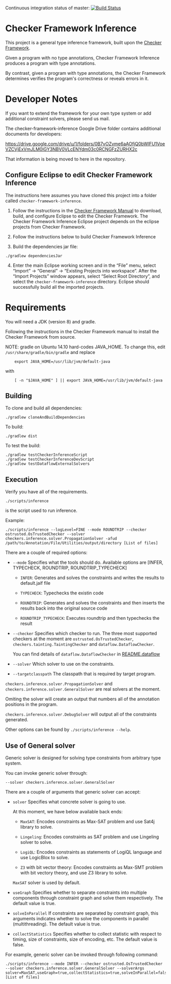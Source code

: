 Continuous integration status of master:
[![Build Status](https://travis-ci.org/opprop/checker-framework-inference.png?branch=master)](https://travis-ci.org/opprop/checker-framework-inference)


Checker Framework Inference
===========================

This project is a general type inference framework,
built upon the [Checker Framework](https://checkerframework.org/).

Given a program with no type annotations, Checker Framework Inference produces a program with type annotations.

By contrast, given a program with type annotations, the Checker Framework determines verifies the program's correctness or reveals errors in it.


Developer Notes
===============

If you want to extend the framework for your own type system or add
additional constraint solvers, please send us mail.

The checker-framework-inference Google Drive folder contains
additional documents for developers:

https://drive.google.com/drive/u/1/folders/0B7vOZvme6aAOfjQ0bWlFU1VoeVZCVjExVmJLM0lGY3NBV0VLcENYdm03c0RCNGFzZURHX2c

That information is being moved to here in the repository.


Configure Eclipse to edit Checker Framework Inference
------------

The instructions here assumes you have cloned this project into a folder called `checker-framework-inference`.

1) Follow the instructions in the [Checker Framework Manual](https://checkerframework.org/manual/#building-eclipse)
to download, build, and configure Eclipse to edit the Checker Framework. The Checker Framework Inference Eclipse
project depends on the eclipse projects from Checker Framework.

2) Follow the instructions below to build Checker Framework Inference

3) Build the dependencies jar file:

````
./gradlew dependenciesJar
````

4) Enter the main Eclipse working screen and in the “File” menu, select “Import” -> “General” -> “Existing Projects into workspace”.
After the “Import Projects” window appears, select “Select Root Directory”, and select the `checker-framework-inference` directory.
Eclipse should successfully build all the imported projects.

Requirements
===============

You will need a JDK (version 8) and gradle.

Following the instructions in the Checker Framework manual to install the Checker Framework from source.

NOTE: gradle on Ubuntu 14.10 hard-codes JAVA_HOME. To change this, edit
    `/usr/share/gradle/bin/gradle`
and replace

````
    export JAVA_HOME=/usr/lib/jvm/default-java
````

with

````
    [ -n "$JAVA_HOME" ] || export JAVA_HOME=/usr/lib/jvm/default-java
````


Building
--------

To clone and build all dependencies:

````
./gradlew cloneAndBuildDependencies
````

To build:

````
./gradlew dist
````

To test the build:
````
./gradlew testCheckerInferenceScript
./gradlew testCheckerInferenceDevScript
./gradlew testDataflowExternalSolvers
````


Execution
---------

Verify you have all of the requirements.

````
./scripts/inference
````

is the script used to run inference.

Example:

````
./scripts/inference --logLevel=FINE --mode ROUNDTRIP --checker ostrusted.OsTrustedChecker --solver checkers.inference.solver.PropagationSolver -afud /path/to/Annotation/File/Utilities/output/directory [List of files]
````

There are a couple of required options:

* `--mode`
Specifies what the tools should do.
Available options are [INFER, TYPECHECK, ROUNDTRIP, ROUNDTRIP_TYPECHECK]

  * `INFER`:
    Generates and solves the constraints and writes the results to default.jaif file

  * `TYPECHECK`:
    Typechecks the existin code

  * `ROUNDTRIP`:
    Generates and solves the constraints and then inserts the results
    back into the original source code

  * `ROUNDTRIP_TYPECHECK`:
    Executes roundtrip and then typechecks the result

* `--checker`
Specifies which checker to run.
The three most supported checkers at the moment are
`ostrusted.OsTrustedChecker`,
`checkers.tainting.TaintingChecker` and
`dataflow.DataflowChecker`.

  You can find details of `dataflow.DataflowChecker` in [README.dataflow](src/dataflow/README.md)

* `--solver`
Which solver to use on the constraints.

* `--targetclasspath`
The classpath that is required by target program.

`checkers.inference.solver.PropagationSolver` and `checkers.inference.solver.GeneralSolver` are real solvers
at the moment.

Omiting the solver will create an output that numbers all of the
annotation positions in the program.

`checkers.inference.solver.DebugSolver` will output all of the
constraints generated.


Other options can be found by `./scripts/inference --help`.

## Use of General solver

Generic solver is designed for solving type constraints from arbitrary type system.

You can invoke generic solver through:

````
--solver checkers.inference.solver.GeneralSolver
````

There are a couple of arguments that generic solver can accept:

* `solver`
Specifies what concrete solver is going to use.

  At this moment, we have below available back ends:

  * `MaxSAT`: Encodes constraints as Max-SAT problem and use Sat4j library to solve.

  * `Lingeling`: Encodes constraints as SAT problem and use Lingeling solver to solve.

  * `LogiQL`: Encodes constraints as statements of LogiQL language and use LogicBlox to solve.

  * `Z3` with bit vector theory: Encodes constraints as Max-SMT problem with bit vectory theory, and use Z3 library to solve.


  `MaxSAT` solver is used by default.

* `useGraph`
Specifies whether to separate constraints into multiple components through constraint graph and solve them respectively. The default value is true.

* `solveInParallel`
If constraints are separated by constraint graph, this arguments indicates whether to solve the components in parallel (multithreading). The default value is true.

* `collectStatistics`
Specifies whether to collect statistic with respect to timing, size of constraints, size of encoding, etc. The default value is false.

For example, generic solver can be invoked through following command:

````
./scripts/inference --mode INFER --checker ostrusted.OsTrustedChecker --solver checkers.inference.solver.GeneralSolver --solverArgs solver=MaxSAT,useGraph=true,collectStatistics=true,solveInParallel=false [List of files]
````

